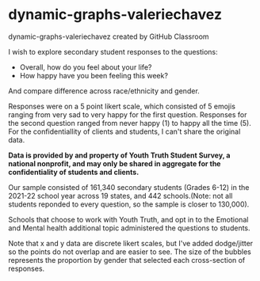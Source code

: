 # dynamic-graphs-valeriechavez
dynamic-graphs-valeriechavez created by GitHub Classroom

I wish to explore secondary student responses to the questions: 
- Overall, how do you feel about your life? 
- How happy have you been feeling this week?

And compare difference across race/ethnicity and gender.

Responses were on a 5 point likert scale, which consisted of 5 emojis ranging from very sad to very happy for the first question. Responses for the second question ranged from never happy (1) to happy all the time (5). For the confidentiallity of clients and students, I can't share the original data. 

**Data is provided by and property of Youth Truth Student Survey, a national nonprofit, and may only be shared in aggregate for the confidentiality of students and clients.**

Our sample consisted of 161,340 secondary students (Grades 6-12) in the 2021-22 school year across 19 states, and 442 schools.(Note: not all students reponded to every question, so the sample is closer to 130,000).


Schools that choose to work with Youth Truth, and opt in to the Emotional and Mental health additional topic administered the questions to students. 

Note that x and y data are discrete likert scales, but I've added dodge/jitter so the points do not overlap and are easier to see. The size of the bubbles represents the proportion by gender that selected each cross-section of responses. 
